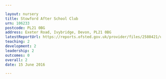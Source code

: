 ```yaml
---

layout: nursery
title: Stowford After School Club
urn: 106233
postcode: PL21 0BG
address: Exeter Road, Ivybridge, Devon, PL21 0BG
latestReportUrl: https://reports.ofsted.gov.uk/provider/files/2580421/urn/106233.pdf
teaching: 2
development: 2
leadership: 2
outcomes: 0
overall: 2
date: 15 June 2016

---
```

